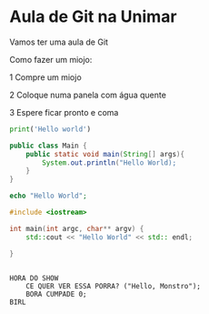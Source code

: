 # Aula de Git na Unimar

Vamos ter uma aula de Git

Como fazer um miojo:

1 Compre um miojo

2 Coloque numa panela com água quente

3 Espere ficar pronto e coma

``` python
print('Hello world')
```

``` java
public class Main {
    public static void main(String[] args){
        System.out.println("Hello World);
    }
}
```

``` php
echo "Hello World";
```

```C++
#include <iostream>

int main(int argc, char** argv) {
    std::cout << "Hello World" << std:: endl;

}
```

```BIRL

HORA DO SHOW
    CE QUER VER ESSA PORRA? ("Hello, Monstro");
    BORA CUMPADE 0;
BIRL
```
